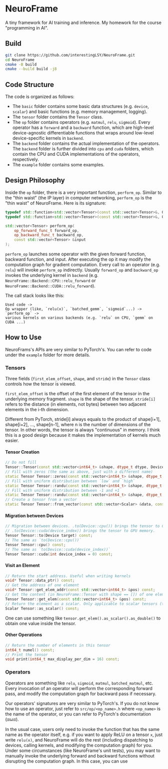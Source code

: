 # NeuroFrame

A tiny framework for AI training and inference. My homework for the course "programming in AI".

## Build

```bash
git clone https://github.com/interestingLSY/NeuroFrame.git
cd NeuroFrame
cmake -B build
cmake --build build -j8
```

## Code Structure

The code is organized as follows:

- The `basic` folder contains some basic data structures (e.g. `device`, `scalar`) and basic
	functions (e.g. memory management, logging).
- The `tensor` folder contains the `Tensor` class.
- The `op` folder contains operators (e.g. `matmul`, `relu`, `sigmoid`). Every operator
	has a `forward` and a `backward` function, which are high-level device-agnostic
	differentiable functions that wraps around low-level device-specific kernels in `backend`.
- The `backend` folder contains the actual implementation of the operators. The
	`backend` folder is further divided into `cpu` and `cuda` folders, which contain
	the CPU and CUDA implementations of the operators, respectively.
- The `example` folder contains some examples.

## Design Philosophy

Inside the `op` folder, there is a very important function, `perform_op`. Similar
to the "thin waist" (the IP layer) in computer networking, `perform_op` is the
"thin waist" of NeuroFrame. Here is its signature:

```cpp
typedef std::function<std::vector<Tensor>(const std::vector<Tensor>&, OpContext &)> op_forward_func_t;
typedef std::function<std::vector<Tensor>(const std::vector<Tensor>&, OpContext &)> op_backward_func_t;

std::vector<Tensor> perform_op(
	op_forward_func_t forward_op,
	op_backward_func_t backward_op,
	const std::vector<Tensor> &input
);
```

`perform_op` launches some operator with the given forward function, backward
function, and input. After executing the op it may modify the computation graph
for gradient computation. Every call to an operator (e.g. `relu`) will invoke `perform_op`
indirectly. Usually `forward_op` and `backward_op` invokes the underlying 
kernel in `backend` (e.g. `NeuroFrame::Backend::CPU::relu_forward` or
`NeuroFrame::Backend::CUDA::relu_forward`).

The call stack looks like this:

```plain
Used code ->
Op wrapper (like, `relu(x)`, `batched_gemm`, `sigmoid`...) ->
`perform_op` ->
various kernels on various backends (e.g. `relu` on CPU, `gemm` on CUDA ...)
```

## How to Use

NeuroFrams's APIs are very similar to PyTorch's. You can refer to code under the
`example` folder for more details.

### Tensors

Three fields (`first_elem_offset`, `shape`, and `stride`) in the `Tensor` class
controls how the tensor is viewed.

`first_elem_offset` is the offset of the first element of the tensor in
the underlying memory fragment. `shape` is the shape of the tensor.
`stride[i]` refers to the distance (in elements, not bytes) between two
adjacent elements in the i-th dimension.

Different from PyTorch, stride[i] always equals to the product of
shape[i+1], shape[i+2], ..., shape[n-1], where n is the number of
dimensions of the tensor. In other words, the tensor is always
"continuous" in memory. I think this is a good design because it makes
the implementation of kernels much easier.

#### Tensor Creation

```cpp
// Do not fill
Tensor::Tensor(const std::vector<int64_t> &shape, dtype_t dtype, Device device);
// Fill with zeros (the same as above, just with a different name)
static Tensor Tensor::zeros(const std::vector<int64_t> &shape, dtype_t dtype, Device device);
// Fill with uniform distribution between `low` and `high`
static Tensor Tensor::randu(const std::vector<int64_t> &shape, dtype_t dtype, Device device, Scalar low, Scalar high);
// Fill with uniform distribution between -1 and +1
static Tensor Tensor::randu(const std::vector<int64_t> &shape, dtype_t dtype, Device device);
// Create a tensor from a vector
static Tensor Tensor::from_vector(const std::vector<Scalar> &data, const std::vector<int64_t> &shape, dtype_t dtype, Device device);
```

#### Migration between Devices

```cpp
// Migration between devices. .to(Device::cpu()) brings the tensor to CPU memory,
// .to(Device::cuda(device_index)) brings the tensor to GPU memory.
Tensor Tensor::to(Device target) const;
// The same as `to(Device::cpu())`
Tensor Tensor::cpu() const;
// The same as `to(Device::cuda(device_index))`
Tensor Tensor::cuda(int device_index = 0) const;
```

#### Visit an Element

```cpp
// Return the start address. Useful when writing kernels
void* Tensor::data_ptr() const;
// Get the address of one element
void* Tensor::get_elem_addr(const std::vector<int64_t> &pos) const;
// Get the content (in NeuroFrame::Tensor with shape == []) of one element
Tensor Tensor::get_elem(const std::vector<int64_t> &pos) const;
// Return the element as a scalar. Only applicable to scalar tensors (tensors with shape == [])
Scalar Tensor::as_scalar() const;
```

One can use something like `tensor.get_elem().as_scalar().as_double()` to obtain
one value inside the tensor.

#### Other Operations

```cpp
// Return the number of elements in this tensor
int64_t numel() const;
// Print the tensor
void print(int64_t max_display_per_dim = 16) const;
```

### Operators

Operators are something like `relu`, `sigmoid`, `matmul`, `batched_matmul`, etc.
Every invocation of an operator will perform the corresponding forward pass, and
modify the computation graph for backward pass if necessary.

Our operators' signatures are very similar to PyTorch's. If you do not know how
to use an operator, just refer to `src/op/<op_name>.h` where `<op_name>` is the name of the
operator, or you can refer to PyTorch's documentation (ಡωಡ).

In the usual case, users only need to invoke the function that has the same name
as the operator itself, e.g. if you want to apply ReLU on a tensor `x`, just
write `relu(x)`, and NeuroFrame will do the rest (including dispatching to devices,
calling kernels, and modifying the computation graph) for you. Under some 
circumstances (like NeuroFrame's unit tests), you may want to manually invoke
the underlying forward and backward functions without disrupting the computation
graph. In this case, you can use 